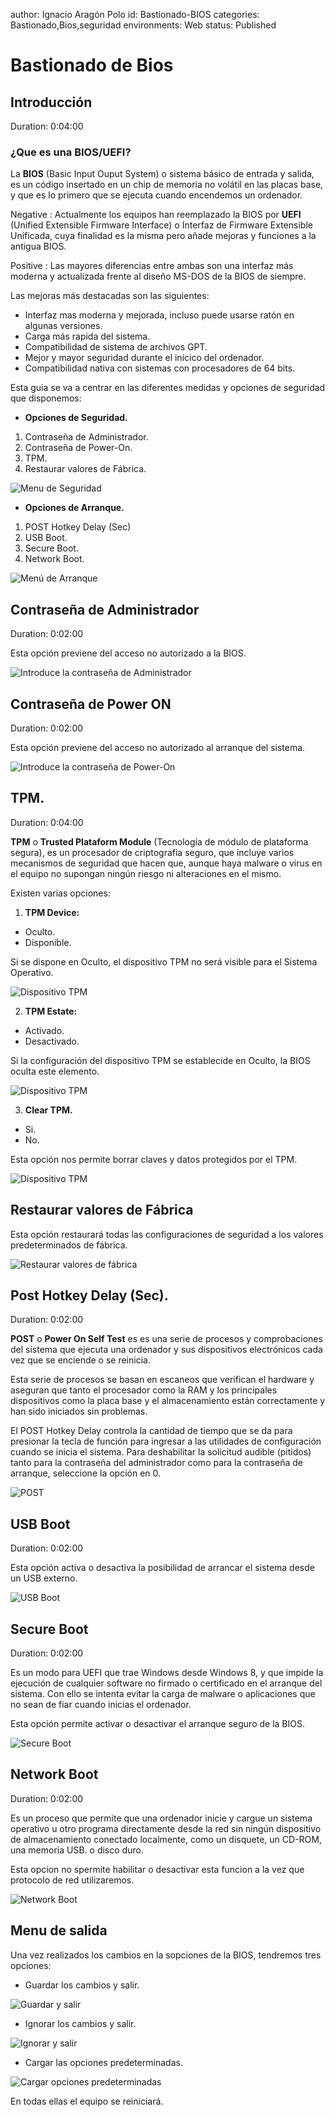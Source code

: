 author: Ignacio Aragón Polo
id: Bastionado-BIOS
categories: Bastionado,Bios,seguridad
environments: Web
status: Published


# Bastionado de Bios

## Introducción
Duration: 0:04:00

### ¿Que es una BIOS/UEFI?

La **BIOS** (Basic Input Ouput System) o sistema básico de entrada y salida,
es un código insertado en un chip de memoria no volátil en las placas base,
y que es lo primero que se ejecuta cuando encendemos un ordenador.

Negative
: Actualmente los equipos han reemplazado la BIOS por **UEFI** (Unified Extensible
Firmware Interface) o Interfaz de Firmware Extensible Unificada, cuya finalidad
es la misma pero añade mejoras y funciones a la antigua BIOS.

Positive
: Las mayores diferencias entre ambas son una interfaz más moderna y actualizada
frente al diseño MS-DOS de la BIOS de siempre.

Las mejoras más destacadas son las siguientes:
* Interfaz mas moderna y mejorada, incluso puede usarse ratón en algunas versiones.
* Carga más rapida del sistema.
* Compatibilidad de sistema de archivos GPT.
* Mejor y mayor seguridad durante el inicico del ordenador.
* Compatibilidad nativa con sistemas con procesadores de 64 bits.

Esta guia se va a centrar en las diferentes medidas y opciones de seguridad que disponemos:

* **Opciones de Seguridad.**
1. Contraseña de Administrador.
2. Contraseña de Power-On.
3. TPM.
4. Restaurar valores de Fábrica.

![Menu de Seguridad](img/BIOS1.png)

* **Opciones de Arranque.**
1. POST Hotkey Delay (Sec)
2. USB Boot.
3. Secure Boot.
4. Network Boot.

![Menú de Arranque](img/BIOS8.png)

## Contraseña de Administrador
Duration: 0:02:00

Esta opción previene del acceso no autorizado a la BIOS.

![Introduce la contraseña de Administrador](img/BIOS2.png)

## Contraseña de Power ON
Duration: 0:02:00

Esta opción previene del acceso no autorizado al arranque del sistema.

![Introduce la contraseña de Power-On](img/BIOS3.png)

## TPM.
Duration: 0:04:00

**TPM** o **Trusted Plataform Module** (Tecnología de módulo de plataforma segura), es un procesador de criptografia seguro, que incluye varios mecanismos de seguridad que hacen que, aunque haya malware o virus en el equipo no supongan ningún riesgo ni alteraciones en el mismo.

Existen varias opciones:

1. **TPM Device:**

* Oculto.
* Disponible.

Si se dispone en Oculto, el dispositivo TPM no será visible para el Sistema Operativo.

![Dispositivo TPM](img/BIOS4.png)

2. **TPM Estate:**

* Activado.
* Desactivado.

Si la configuración del dispositivo TPM se establecide en Oculto, la BIOS oculta este elemento.

![Dispositivo TPM](img/BIOS5.png)

3. **Clear TPM.**

* Si.
* No.

Esta opción nos permite borrar claves y datos protegidos por el TPM.

![Dispositivo TPM](img/BIOS6.png)

## Restaurar valores de Fábrica

Esta opción restaurará todas las configuraciones de seguridad a los valores predeterminados de fábrica.

![Restaurar valores de fábrica](img/BIOS7.png)

## Post Hotkey Delay (Sec).
Duration: 0:02:00

**POST** o **Power On Self Test** es es una serie de procesos y comprobaciones del sistema que ejecuta una ordenador y sus dispositivos electrónicos cada vez que se enciende o se reinicia.

Esta serie de procesos se basan en escaneos que verifican el hardware y aseguran que tanto el procesador como la RAM y los principales dispositivos como la placa base y el almacenamiento están correctamente y han sido iniciados sin problemas.

El POST Hotkey Delay controla la cantidad de tiempo que se da para presionar la tecla de función para ingresar a las utilidades de configuración cuando se inicia el sistema. 
Para deshabilitar la solicitud audible (pitidos) tanto para la contraseña del administrador como para la contraseña de arranque, seleccione la opción en 0.

![POST](img/BIOS9.png)

## USB Boot
Duration: 0:02:00

Esta opción activa o desactiva la posibilidad de arrancar el sistema desde un USB externo.

![USB Boot](img/BIOS10.png)

## Secure Boot
Duration: 0:02:00

Es un modo para UEFI que trae Windows desde Windows 8, y que impide la ejecución de cualquier software no firmado o certificado en el arranque del sistema. Con ello se intenta evitar la carga de malware o aplicaciones que no sean de fiar cuando inicias el ordenador.

Esta opción permite activar o desactivar el arranque seguro de la BIOS.

![Secure Boot](img/BIOS12.png)

## Network Boot
Duration: 0:02:00

Es un proceso que permite que una ordenador inicie y cargue un sistema operativo u otro programa directamente desde la red sin ningún dispositivo de almacenamiento conectado localmente, como un disquete, un CD-ROM, una memoria USB. o disco duro.

Esta opcion no spermite habilitar o desactivar esta funcion a la vez que protocolo de red utilizaremos.

![Network Boot](img/BIOS11.png)

## Menu de salida
Una vez realizados los cambios en la sopciones de la BIOS, tendremos tres opciones: 

* Guardar los cambios y salir. 

![Guardar y salir](img/BIOS13.png)

* Ignorar los cambios y salir.

![Ignorar y salir](img/BIOS14.png)

* Cargar las opciones predeterminadas. 

![Cargar opciones predeterminadas](img/BIOS15.png)

En todas ellas el equipo se reiniciará.